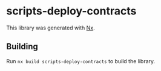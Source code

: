 # scripts-deploy-contracts

This library was generated with [Nx](https://nx.dev).

## Building

Run `nx build scripts-deploy-contracts` to build the library.
